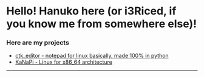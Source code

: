 # Hello! Hanuko here (or i3Riced, if you know me from somewhere else)!

### Here are my projects
- [ctk_editor - notepad for linux basically, made 100% in python](https://github.com/Hanuko33/ctk_editor) 
- [KaNaPi - Linux for x86_64 architecture](https://github.com/jdanecki/kanapi64)
---

